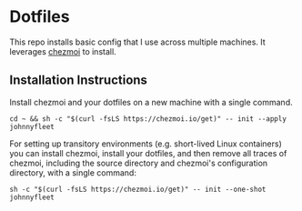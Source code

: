 # Dotfiles
This repo installs basic config that I use across multiple machines. It leverages
[chezmoi](https://www.chezmoi.io/) to install.

## Installation Instructions
Install chezmoi and your dotfiles on a new machine with a single command.

`cd ~ && sh -c "$(curl -fsLS https://chezmoi.io/get)" -- init --apply johnnyfleet`

For setting up transitory environments (e.g. short-lived Linux containers) you can install chezmoi, install your dotfiles, and then remove all traces of chezmoi, including the source directory and chezmoi's configuration directory, with a single command:

`sh -c "$(curl -fsLS https://chezmoi.io/get)" -- init --one-shot johnnyfleet`
